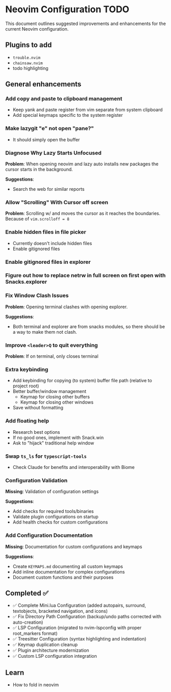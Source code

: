# Neovim Configuration TODO

This document outlines suggested improvements and enhancements for the current
Neovim configuration.

## Plugins to add

- `trouble.nvim`
- `chainsaw.nvim`
- todo highlighting

## General enhancements

### Add copy and paste to clipboard management

- Keep yank and paste register from vim separate from system clipboard
- Add special keymaps specific to the system register

### Make lazygit "e" not open "pane?"

- It should simply open the buffer

### Diagnose Why Lazy Starts Unfocused

**Problem**: When opening neovim and lazy auto installs new packages the cursor
starts in the background.

**Suggestions**:

- Search the web for similar reports

### Allow "Scrolling" With Cursor off screen

**Problem**: Scrolling w/ <C-e> and <C-y> moves the cursor as it reaches the
boundaries. Because of `vim.scrolloff = 8`

### Enable hidden files in file picker

- Currently doesn't include hidden files
- Enable gitignored files

### Enable gitignored files in explorer

### Figure out how to replace netrw in full screen on first open with Snacks.explorer

### Fix Window Clash Issues

**Problem**: Opening terminal clashes with opening explorer.

**Suggestions**:

- Both terminal and explorer are from snacks modules, so there should be a way
  to make them not clash.

### Improve `<leader>Q` to quit everything

**Problem**: If on terminal, only closes terminal

### Extra keybinding

- Add keybinding for copying (to system) buffer file path (relative to project
  root)
- Better buffer/window management
  - Keymap for closing other buffers
  - Keymap for closing other windows
- Save without formatting <C-S-s>

### Add floating help

- Research best options
- If no good ones, implement with Snack.win
- Ask to "hijack" traditional help window

### Swap `ts_ls` for `typescript-tools`

- Check Claude for benefits and interoperability with Biome

### Configuration Validation

**Missing**: Validation of configuration settings

**Suggestions**:

- Add checks for required tools/binaries
- Validate plugin configurations on startup
- Add health checks for custom configurations

### Add Configuration Documentation

**Missing**: Documentation for custom configurations and keymaps

**Suggestions**:

- Create `KEYMAPS.md` documenting all custom keymaps
- Add inline documentation for complex configurations
- Document custom functions and their purposes

## Completed ✅

- ✅ Complete Mini.lua Configuration (added autopairs, surround, textobjects,
  bracketed navigation, and icons)
- ✅ Fix Directory Path Configuration (backup/undo paths corrected with
  auto-creation)
- ✅ LSP Configuration (migrated to nvim-lspconfig with proper root_markers
  format)
- ✅ Treesitter Configuration (syntax highlighting and indentation)
- ✅ Keymap duplication cleanup
- ✅ Plugin architecture modernization
- ✅ Custom LSP configuration integration

## Learn

- How to fold in neovim
